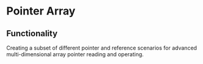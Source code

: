 # Pointer Array

## Functionality

Creating a subset of different pointer and reference scenarios for advanced multi-dimensional array pointer reading and operating.
